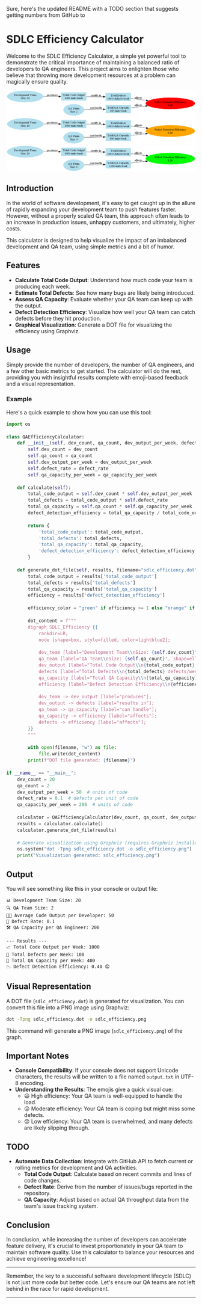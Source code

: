 Sure, here's the updated README with a TODO section that suggests getting numbers from GitHub to 
# SDLC Efficiency Calculator

Welcome to the SDLC Efficiency Calculator, a simple yet powerful tool to demonstrate the critical importance of maintaining a balanced ratio of developers to QA engineers. This project aims to enlighten those who believe that throwing more development resources at a problem can magically ensure quality.

![Sampe 1](sample1.png)
![Sample 2](sample2.png)
![Sample 3](sample3.png)

## Introduction

In the world of software development, it's easy to get caught up in the allure of rapidly expanding your development team to push features faster. However, without a properly scaled QA team, this approach often leads to an increase in production issues, unhappy customers, and ultimately, higher costs.

This calculator is designed to help visualize the impact of an imbalanced development and QA team, using simple metrics and a bit of humor.

## Features

- **Calculate Total Code Output**: Understand how much code your team is producing each week.
- **Estimate Total Defects**: See how many bugs are likely being introduced.
- **Assess QA Capacity**: Evaluate whether your QA team can keep up with the output.
- **Defect Detection Efficiency**: Visualize how well your QA team can catch defects before they hit production.
- **Graphical Visualization**: Generate a DOT file for visualizing the efficiency using Graphviz.

## Usage

Simply provide the number of developers, the number of QA engineers, and a few other basic metrics to get started. The calculator will do the rest, providing you with insightful results complete with emoji-based feedback and a visual representation.

### Example

Here's a quick example to show how you can use this tool:

```python
import os

class QAEfficiencyCalculator:
    def __init__(self, dev_count, qa_count, dev_output_per_week, defect_rate, qa_capacity_per_week):
        self.dev_count = dev_count
        self.qa_count = qa_count
        self.dev_output_per_week = dev_output_per_week
        self.defect_rate = defect_rate
        self.qa_capacity_per_week = qa_capacity_per_week

    def calculate(self):
        total_code_output = self.dev_count * self.dev_output_per_week
        total_defects = total_code_output * self.defect_rate
        total_qa_capacity = self.qa_count * self.qa_capacity_per_week
        defect_detection_efficiency = total_qa_capacity / total_code_output

        return {
            'total_code_output': total_code_output,
            'total_defects': total_defects,
            'total_qa_capacity': total_qa_capacity,
            'defect_detection_efficiency': defect_detection_efficiency
        }

    def generate_dot_file(self, results, filename="sdlc_efficiency.dot"):
        total_code_output = results['total_code_output']
        total_defects = results['total_defects']
        total_qa_capacity = results['total_qa_capacity']
        efficiency = results['defect_detection_efficiency']

        efficiency_color = "green" if efficiency >= 1 else "orange" if efficiency >= 0.5 else "red"

        dot_content = f"""
        digraph SDLC_Efficiency {{
            rankdir=LR;
            node [shape=box, style=filled, color=lightblue2];

            dev_team [label="Development Team\\nSize: {self.dev_count}", shape=ellipse];
            qa_team [label="QA Team\\nSize: {self.qa_count}", shape=ellipse];
            dev_output [label="Total Code Output\\n{total_code_output} units/week"];
            defects [label="Total Defects\\n{total_defects} defects/week"];
            qa_capacity [label="Total QA Capacity\\n{total_qa_capacity} units/week"];
            efficiency [label="Defect Detection Efficiency\\n{efficiency:.2f}", shape=ellipse, color={efficiency_color}];

            dev_team -> dev_output [label="produces"];
            dev_output -> defects [label="results in"];
            qa_team -> qa_capacity [label="can handle"];
            qa_capacity -> efficiency [label="affects"];
            defects -> efficiency [label="affects"];
        }}
        """

        with open(filename, "w") as file:
            file.write(dot_content)
        print(f"DOT file generated: {filename}")

if __name__ == "__main__":
    dev_count = 20
    qa_count = 2
    dev_output_per_week = 50  # units of code
    defect_rate = 0.1  # defects per unit of code
    qa_capacity_per_week = 200  # units of code

    calculator = QAEfficiencyCalculator(dev_count, qa_count, dev_output_per_week, defect_rate, qa_capacity_per_week)
    results = calculator.calculate()
    calculator.generate_dot_file(results)

    # Generate visualization using Graphviz (requires Graphviz installed)
    os.system("dot -Tpng sdlc_efficiency.dot -o sdlc_efficiency.png")
    print("Visualization generated: sdlc_efficiency.png")
```

## Output

You will see something like this in your console or output file:

```
📊 Development Team Size: 20
🔍 QA Team Size: 2
👨‍💻 Average Code Output per Developer: 50
🐞 Defect Rate: 0.1
🛠️ QA Capacity per QA Engineer: 200

--- Results ---
📈 Total Code Output per Week: 1000
🔧 Total Defects per Week: 100
🧪 Total QA Capacity per Week: 400
📉 Defect Detection Efficiency: 0.40 😟
```

## Visual Representation

A DOT file (`sdlc_efficiency.dot`) is generated for visualization. You can convert this file into a PNG image using Graphviz:

```sh
dot -Tpng sdlc_efficiency.dot -o sdlc_efficiency.png
```

This command will generate a PNG image (`sdlc_efficiency.png`) of the graph.

## Important Notes

- **Console Compatibility**: If your console does not support Unicode characters, the results will be written to a file named `output.txt` in UTF-8 encoding.
- **Understanding the Results**: The emojis give a quick visual cue:
  - 😃 High efficiency: Your QA team is well-equipped to handle the load.
  - 😐 Moderate efficiency: Your QA team is coping but might miss some defects.
  - 😟 Low efficiency: Your QA team is overwhelmed, and many defects are likely slipping through.

## TODO

- **Automate Data Collection**: Integrate with GitHub API to fetch current or rolling metrics for development and QA activities.
  - **Total Code Output**: Calculate based on recent commits and lines of code changes.
  - **Defect Rate**: Derive from the number of issues/bugs reported in the repository.
  - **QA Capacity**: Adjust based on actual QA throughput data from the team's issue tracking system.

## Conclusion

In conclusion, while increasing the number of developers can accelerate feature delivery, it's crucial to invest proportionately in your QA team to maintain software quality. Use this calculator to balance your resources and achieve engineering excellence!

---

Remember, the key to a successful software development lifecycle (SDLC) is not just more code but better code. Let's ensure our QA teams are not left behind in the race for rapid development.

---